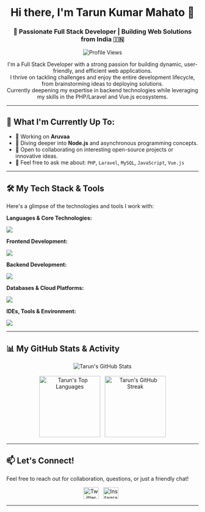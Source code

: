 <h1 align="center">Hi there, I'm Tarun Kumar Mahato 👋</h1>
<h3 align="center">🚀 Passionate Full Stack Developer | Building Web Solutions from India 🇮🇳</h3>

<p align="center">
  <img src="https://komarev.com/ghpvc/?username=tarun-sparsh&label=Profile%20Views&color=0e75b6&style=flat-square" alt="Profile Views"/>
</p>

<p align="center">
  I'm a Full Stack Developer with a strong passion for building dynamic, user-friendly, and efficient web applications. <br />
  I thrive on tackling challenges and enjoy the entire development lifecycle, from brainstorming ideas to deploying solutions. <br />
  Currently deepening my expertise in backend technologies while leveraging my skills in the PHP/Laravel and Vue.js ecosystems.
</p>

---

## 🌱 What I'm Currently Up To:

* 🔭 Working on **Aruvaa**
* 🌱 Diving deeper into **Node.js** and asynchronous programming concepts.
* 👯 Open to collaborating on interesting open-source projects or innovative ideas.
* 💬 Feel free to ask me about: `PHP`, `Laravel`, `MySQL`, `JavaScript`, `Vue.js`

---

## 🛠️ My Tech Stack & Tools

Here's a glimpse of the technologies and tools I work with:

**Languages & Core Technologies:**
<p align="left">
  <a href="https://skillicons.dev">
    <img src="https://skillicons.dev/icons?i=html,css,js,ts,php,python,java,kotlin,cs,cpp" />
  </a>
</p>

**Frontend Development:**
<p align="left">
  <a href="https://skillicons.dev">
    <img src="https://skillicons.dev/icons?i=vue,react,redux,bootstrap,tailwind,sass" />
  </a>
</p>

**Backend Development:**
<p align="left">
  <a href="https://skillicons.dev">
    <img src="https://skillicons.dev/icons?i=laravel,nodejs,express,dotnet,electron" />
  </a>
</p>

**Databases & Cloud Platforms:**
 <p align="left">
  <a href="https://skillicons.dev">
    <img src="https://skillicons.dev/icons?i=mysql,postgres,sqlite,mongodb,redis,firebase,appwrite" />
  </a>
</p>

**IDEs, Tools & Environment:**
<p align="left">
  <a href="https://skillicons.dev">
    <img src="https://skillicons.dev/icons?i=git,github,githubactions,bitbucket,bash,powershell,vscode,visualstudio,androidstudio,sublime,postman,figma,ps,notion,discord,windows,ubuntu,debian" />
  </a>
</p>

---


## 📊 My GitHub Stats & Activity

<p align="center">
  <img src="https://github-readme-stats.vercel.app/api?username=tarun-sparsh&theme=dark&hide_border=true&show_icons=true&rank_icon=github&card_width=494px" alt="Tarun's GitHub Stats"/>
  <br/>&nbsp;<br/>
  <img height="160px" src="https://github-readme-stats.vercel.app/api/top-langs/?username=tarun-sparsh&layout=compact&theme=dark&hide_border=true" alt="Tarun's Top Languages"/> &nbsp;
  <img height="160px" src="http://github-readme-streak-stats.herokuapp.com?user=tarun-sparsh&theme=tokyonight&hide_border=true&date_format=M%20j%5B%2C%20Y%5D" alt="Tarun's GitHub Streak"/>
</p>

---

## 📫 Let's Connect!

Feel free to reach out for collaboration, questions, or just a friendly chat!

<p align="center">
  <a href="https://twitter.com/null_biter" target="_blank" rel="noopener noreferrer"><img src="https://raw.githubusercontent.com/rahuldkjain/github-profile-readme-generator/master/src/images/icons/Social/twitter.svg" alt="Twitter" height="30" width="40"/></a> &nbsp;
  <a href="https://www.instagram.com/null_biter/" target="_blank" rel="noopener noreferrer"><img src="https://raw.githubusercontent.com/rahuldkjain/github-profile-readme-generator/master/src/images/icons/Social/instagram.svg" alt="Instagram" height="30" width="40"/></a> &nbsp;
  </p>

---
